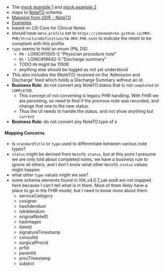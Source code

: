 
- The [mock example 1](https://github.com/JohnMoehrke/MHV-PHR/blob/main/mocks/notes.xml) and [mock example 2](https://github.com/JohnMoehrke/MHV-PHR/blob/main/mocks/note2.xml) 
- maps to [NoteTO](https://github.com/department-of-veterans-affairs/mhv-np-via-wsclient/blob/development/src/main/resources/VIA_v4.0.7_uat.wsdl) schema.
- [Mapping from VDIF - NoteTO](StructureDefinition-VA.MHV.PHR.note-mappings.html#mappings-for-vdif-to-mhv-phr-noteto)
- [Examples](StructureDefinition-VA.MHV.PHR.note-examples.html)
- based on US-Core for Clinical Notes
- should have `meta.profile` set to `https://johnmoehrke.github.io/MHV-PHR/StructureDefinition/VA.MHV.PHR.note` to indicate the intent to be compliant with this profile
- `type` seems to hold an enum (PN, DS). 
  - `PN` - LOINC#11505-5 \"Physician procedure note\"
  - `DS` - LOINC#18842-5 \"Discharge summary\"
  - TODO `PN` might be 11506`
  - anything else should be logged as not yet understood
- This also includes the (NoteTO) received on the 'Admission and Discharge' feed which holds a Discharge Summary without an id.
- **Business Rule**: do not convert any NoteTO.status that is not `completed` or `COMPLETED`.
  - This concept of not converting is legacy PHR handling. With FHIR we are persisting, so need to find if the previous note was recorded, and change that one to the new status.
  - Thus the UI needs to handle the status, and not show anything but `current`
- **Business Rule**: do not convert any NoteTO.type of `A`

#### Mapping Concerns

- is `standardTitle` or `type` used to differentiate between various note types?
- `status` might be derived from `NoteTO.status`, but at this point I presume we are only told about completed notes, we have a business rule to ignore all others, and I don't know what other `NoteTO.status` values might happen
- what other `type` values might we see?
- some schema elements found in VIA_v4.0.7_uat.wsdl are not mapped here because I can't tell what is in them. Most of them likely have a place to go in the FHIR model, but I need to know more about them.
  - serviceCategory
  - cosigner
  - hasAdendum
  - isAddendum
  - originalNoteID
  - hasImages
  - itemId
  - signatureTimestamp
  - consultId
  - surgicalProcId
  - prfId
  - parentId
  - procTimestamp
  - subject
